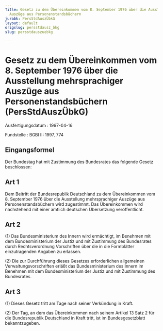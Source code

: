 ```yaml
---
Title: Gesetz zu dem Übereinkommen vom 8. September 1976 über die Ausstellung mehrsprachiger
  Auszüge aus Personenstandsbüchern
jurabk: PersStdAuszÜbkG
layout: default
origslug: persstdausz_bkg
slug: persstdauszuebkg

---
```


# Gesetz zu dem Übereinkommen vom 8. September 1976 über die Ausstellung mehrsprachiger Auszüge aus Personenstandsbüchern (PersStdAuszÜbkG)

Ausfertigungsdatum
:   1997-04-16

Fundstelle
:   BGBl II: 1997, 774

## Eingangsformel

Der Bundestag hat mit Zustimmung des Bundesrates das folgende Gesetz
beschlossen:

## Art 1

Dem Beitritt der Bundesrepublik Deutschland zu dem Übereinkommen vom
8\. September 1976 über die Ausstellung mehrsprachiger Auszüge aus
Personenstandsbüchern wird zugestimmt. Das Übereinkommen wird
nachstehend mit einer amtlich deutschen Übersetzung veröffentlicht.

## Art 2

(1) Das Bundesministerium des Innern wird ermächtigt, im Benehmen mit
dem Bundesministerium der Justiz und mit Zustimmung des Bundesrates
durch Rechtsverordnung Vorschriften über die in die Formblätter
einzutragenden Angaben zu erlassen.

(2) Die zur Durchführung dieses Gesetzes erforderlichen allgemeinen
Verwaltungsvorschriften erläßt das Bundesministerium des Innern im
Benehmen mit dem Bundesministerium der Justiz und mit Zustimmung des
Bundesrates.

## Art 3

(1) Dieses Gesetz tritt am Tage nach seiner Verkündung in Kraft.

(2) Der Tag, an dem das Übereinkommen nach seinem Artikel 13 Satz 2
für die Bundesrepublik Deutschland in Kraft tritt, ist im
Bundesgesetzblatt bekanntzugeben.


